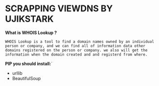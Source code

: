 # SCRAPPING VIEWDNS BY UJIKSTARK

**What is WHOIS Lookup ?**

`WHOIS Lookup is a tool to find a domain names owned by an individual person or company, and we can find all of information data other domains registered on the person or company. we also will get the information when the domain created and and registerd from where.` 

**PIP you should install:**`
* urllib
* BeautifulSoup


